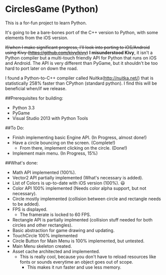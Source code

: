 CirclesGame (Python)
===========

This is a for-fun project to learn Python.

It's going to be a bare-bones port of the C++ version to Python, with some elements from the iOS version.

~~If/when I make significant progress, I'll look into porting to iOS/Android using Kivy (https://github.com/kivy/kivy)~~
**I misunderstood Kivy**, it isn't a Python compiler but a multi-touch friendly API for Python that runs on iOS and Android. The API is very different than PyGame, but it shouldn't be too hard to port later on down the road.

I found a Python-to-C++ compiler called Nuitka(http://nuitka.net/) that is statistically 258% faster than CPython (standard python). I find this will be beneficial when/if we release.

##Prerequisites for building:
* Python 3.3
* PyGame
* Visual Studio 2013 with Python Tools

##To Do:
* Finish implementing basic Engine API. (In Progress, almost done!)
* Have a circle bouncing on the screen. (Complete!)
	* From there, implement clicking on the circle. (Done!)
* Implement main menu. (In Progress, 15%)

##What's done:
* Math API implemented (100%).
* Vector2 API partially implemented (What's necessary is added).
* List of Colors is up-to-date with iOS version (100%). :smiley:
* Color API 100% implemented (Needs color alpha support, but not necessary).
* Circle mostly implemented (collision between circle and rectangle needs to be added).
* FPS is displayed.
	* The framerate is locked to 60 FPS.
* Rectangle API is partially implmented (collision stuff needed for both circles and other rectangles).
* Basic abstraction for game drawing and updating.
* TouchCircle 100% implemented
* Circle Button for Main Menu is 100% implemented, but untested.
* Main Menu skeleton created.
* Asset cache architected and implemented.
	* This is really cool, because you don't have to reload resources like fonts or sounds everytime an object goes out of scope.
		* This makes it run faster and use less memory.
